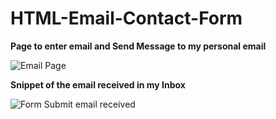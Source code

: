 # HTML-Email-Contact-Form

**Page to enter email and Send Message to my personal email**

![Email Page](https://user-images.githubusercontent.com/31548338/110013954-3aa5e500-7d48-11eb-9516-b98d9d16880d.PNG)


**Snippet of the email received in my Inbox**

![Form Submit email received](https://user-images.githubusercontent.com/31548338/110013988-442f4d00-7d48-11eb-9a9c-42ad11b9fa3e.PNG)


